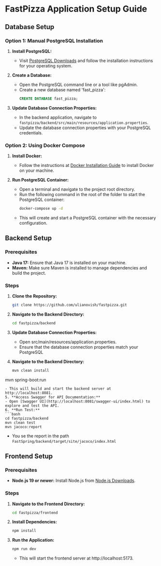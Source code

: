 # FastPizza Application Setup Guide

## Database Setup

### Option 1: Manual PostgreSQL Installation

1. **Install PostgreSQL:**
   - Visit [PostgreSQL Downloads](https://www.postgresql.org/download/) and follow the installation instructions for your operating system.

2. **Create a Database:**
   - Open the PostgreSQL command line or a tool like pgAdmin.
   - Create a new database named 'fast_pizza':
     ```sql
     CREATE DATABASE fast_pizza;
     ```

3. **Update Database Connection Properties:**
   - In the backend application, navigate to `fastpizza/backend/src/main/resources/application.properties`.
   - Update the database connection properties with your PostgreSQL credentials.

### Option 2: Using Docker Compose

1. **Install Docker:**
   - Follow the instructions at [Docker Installation Guide](https://docs.docker.com/get-docker/) to install Docker on your machine.

2. **Run PostgreSQL Container:**
   - Open a terminal and navigate to the project root directory.
   - Run the following command in the root of the folder to start the PostgreSQL container:
     ```bash
     docker-compose up -d
     ```
   - This will create and start a PostgreSQL container with the necessary configuration.

## Backend Setup

### Prerequisites

- **Java 17:** Ensure that Java 17 is installed on your machine.
- **Maven:** Make sure Maven is installed to manage dependencies and build the project.

### Steps

1. **Clone the Repository:**
   ```bash
   git clone https://github.com/ulianovish/fastpizza.git
   ```

2. **Navigate to the Backend Directory:**
   ```bash
   cd fastpizza/backend
   ```
3. **Update Database Connection Properties:**
   - Open src/main/resources/application.properties.
   - Ensure that the database connection properties match your PostgreSQL 
4. **Navigate to the Backend Directory:**
   ```bash
   mvn clean install
mvn spring-boot:run
   ```
   - This will build and start the backend server at http://localhost:8081.
5. **Access Swagger for API Documentation:**
   - Open [Swagger UI](http://localhost:8081/swagger-ui/index.html) to explore and test the API.
6. **Run Test:**
   ```bash
   cd fastpizza/backend
   mvn clean test
   mvn jacoco:report
   ```
   - You se the report in the path `FastSpring/backend/target/site/jacoco/index.html`

## Frontend Setup

### Prerequisites

- **Node.js 19 or newer:** Install Node.js from [Node.js Downloads](https://nodejs.org/).

### Steps

1. **Navigate to the Frontend Directory:**

   ```bash
   cd fastpizza/frontend
   ```
2. **Install Dependencies:**

   ```bash
   npm install
   ```
3. **Run the Application:**
   ```bash
   npm run dev
   ```
   - This will start the frontend server at http://localhost:5173.
